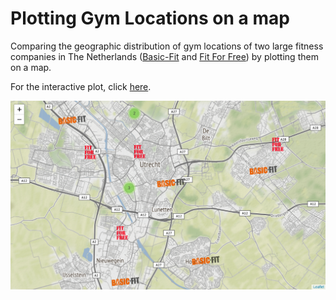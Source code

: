 # Plotting Gym Locations on a map

Comparing the geographic distribution of gym locations of two large fitness companies in The Netherlands ([Basic-Fit](https://www.basic-fit.com) and [Fit For Free](https://www.fitforfree.nl)) by plotting them on a map.

For the interactive plot, click [here](https://nbviewer.jupyter.org/github/Brinkhuis/Gym/blob/master/notebook/data_visualization.ipynb).

![](images/gym_map.png)

